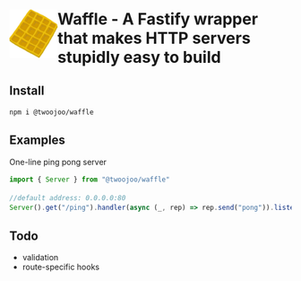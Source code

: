 # <img align="left" src="https://raw.githubusercontent.com/twoojoo/waffle/master/logo.png" alt="logo" width="86" height="86"> Waffle - A Fastify wrapper that makes HTTP servers stupidly easy to build

## Install

```bash
npm i @twoojoo/waffle
```

## Examples

One-line ping pong server

```typescript
import { Server } from "@twoojoo/waffle"

//default address: 0.0.0.0:80
Server().get("/ping").handler(async (_, rep) => rep.send("pong")).listen()
```

## Todo

- validation
- route-specific hooks

